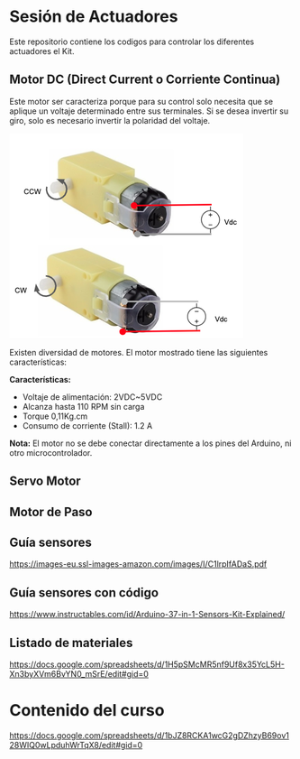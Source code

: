 # Sesión de Actuadores
Este repositorio contiene los codigos para controlar los diferentes actuadores el Kit.

## Motor DC (Direct Current o Corriente Continua)

Este motor ser caracteriza porque para su control solo necesita que se aplique un voltaje determinado entre sus terminales. Si se desea invertir su giro, solo es necesario invertir la polaridad del voltaje. <br>

<img src = "images/01_MOTOR_DC.png" /><br>

Existen diversidad de motores. El motor mostrado tiene las siguientes características:

**Características:**

* Voltaje de alimentación: 2VDC~5VDC
* Alcanza hasta 110 RPM sin carga
* Torque 0,11Kg.cm
* Consumo de corriente (Stall): 1.2 A

**Nota:** El motor no se debe conectar directamente a los pines del Arduino, ni otro microcontrolador. 


## Servo Motor

## Motor de Paso





## Guía sensores
<https://images-eu.ssl-images-amazon.com/images/I/C1lrpIfADaS.pdf>

## Guía sensores con código
<https://www.instructables.com/id/Arduino-37-in-1-Sensors-Kit-Explained/>

## Listado de materiales
<https://docs.google.com/spreadsheets/d/1H5pSMcMR5nf9Uf8x35YcL5H-Xn3byXVm6BvYN0_mSrE/edit#gid=0>

# Contenido del curso
<https://docs.google.com/spreadsheets/d/1bJZ8RCKA1wcG2gDZhzyB69ov128WIQ0wLpduhWrTqX8/edit#gid=0>
